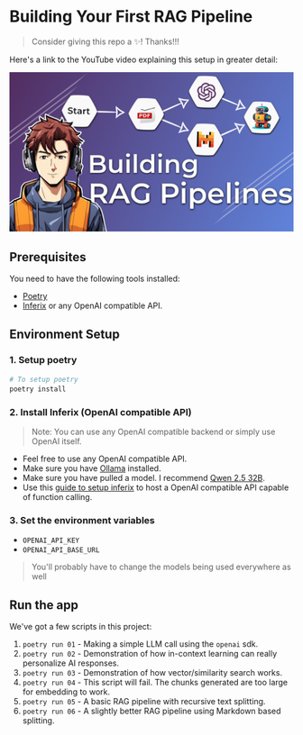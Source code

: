 # Building Your First RAG Pipeline

> Consider giving this repo a ✨! Thanks!!!

Here's a link to the YouTube video explaining this setup in greater detail: 

[![RAG 101](./assets/rag-101.png)](https://youtu.be/Fm2ZzS5CTP8)

## Prerequisites

You need to have the following tools installed:

- [Poetry](https://python-poetry.org/docs/)
- [Inferix](https://github.com/YourTechBud/inferix) or any OpenAI compatible API.

## Environment Setup

### 1. Setup poetry

```bash
# To setup poetry
poetry install
```

### 2. Install Inferix (OpenAI compatible API)

> Note: You can use any OpenAI compatible backend or simply use OpenAI itself.

- Feel free to use any OpenAI compatible API.
- Make sure you have [Ollama](https://ollama.ai/) installed.
- Make sure you have pulled a model. I recommend [Qwen 2.5 32B](https://ollama.com/library/qwen2.5:32b).
- Use this [guide to setup inferix](https://github.com/YourTechBud/inferix) to host a OpenAI compatible API capable of function calling.

### 3. Set the environment variables

- `OPENAI_API_KEY`
- `OPENAI_API_BASE_URL`

> You'll probably have to change the models being used everywhere as well

## Run the app

We've got a few scripts in this project:

1. `poetry run 01` - Making a simple LLM call using the `openai` sdk.
2. `poetry run 02` - Demonstration of how in-context learning can really personalize AI responses.
3. `poetry run 03` - Demonstration of how vector/similarity search works.
4. `poetry run 04` - This script will fail. The chunks generated are too large for embedding to work.
5. `poetry run 05` - A basic RAG pipeline with recursive text splitting.
6. `poetry run 06` - A slightly better RAG pipeline using Markdown based splitting.
